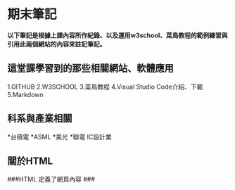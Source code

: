 # 期末筆記
**以下筆記是根據上課內容所作紀錄、以及運用w3school、菜鳥教程的範例練習與引用此兩個網站的內容來註記筆記。**
## 這堂課學習到的那些相關網站、軟體應用
1.GITHUB
2.W3SCHOOL
3.菜鳥教程
4.Visual Studio Code介紹、下載
5.Markdown
## 科系與產業相關
*台積電
*ASML
*美光
*聯電
IC設計業
## 關於HTML
###HTML 定義了網頁內容
###<html><head><title>：文檔大標題
    </head><body>：可以看到的頁面內容 
    <h1>：標題 
        <p>：段落 
        </body> </html> 
    <br>是換行
###結尾需要有</>
###(老師建議：不要在單一的標記上設字形)
### lang是語言屬性
    HTML 圖像語法
HTML<img>標籤用於在網頁中嵌入圖像。

###從技術上講，圖像不會插入網頁；圖像鏈接到網頁。該<img>標籤為引用的圖像創建了一個保存空間。

###標籤是空的<img>，它只包含屬性，沒有結束標籤。

###該<img>標籤有兩個必需的屬性：

src - 指定圖像的路徑
alt - 指定圖像的替代文本
    圖片區域可做超連結的使用
表格的標題欄用<th>，內容的標題欄用<td>。
html是創建網頁的標記語言、css是可以格式化html的排版編程
    src 屬性
requiredsrc屬性指定圖像的路徑 (URL)。

> > 注意：當網頁加載時，瀏覽器會從網頁服務器獲取圖像並將其插入到頁面中。因此，請確保圖像實際上與網頁相關的位置保持不變，否則您的訪問者將看到一個損壞的鏈接圖標。alt如果瀏覽器找不到圖像，則會顯示斷開的鏈接圖標和文本。(此段引註[link text](https:// "title")https://www.w3schools.com/html/html_images.asp)
    
    
### 關於CSS
    CSS會
